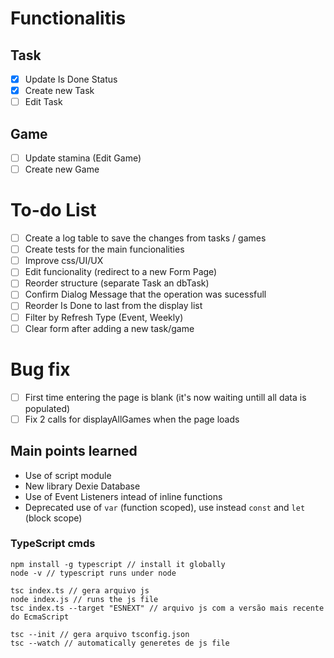 
# Functionalitis
## Task
- [X] Update Is Done Status
- [X] Create new Task
- [ ] Edit Task

## Game
- [ ] Update stamina (Edit Game)
- [ ] Create new Game

# To-do List
- [ ] Create a log table to save the changes from tasks / games
- [ ] Create tests for the main funcionalities
- [ ] Improve css/UI/UX
- [ ] Edit funcionality (redirect to a new Form Page)
- [ ] Reorder structure (separate Task an dbTask)
- [ ] Confirm Dialog Message that the operation was sucessfull
- [ ] Reorder Is Done to last from the display list
- [ ] Filter by Refresh Type (Event, Weekly)
- [ ] Clear form after adding a new task/game

# Bug fix
- [ ] First time entering the page is blank (it's now waiting untill all data is populated)
- [ ] Fix 2 calls for displayAllGames when the page loads

## Main points learned
- Use of script module
- New library Dexie Database
- Use of Event Listeners intead of inline functions
- Deprecated use of `var` (function scoped), use instead `const` and `let` (block scope)

### TypeScript cmds
```
npm install -g typescript // install it globally
node -v // typescript runs under node

tsc index.ts // gera arquivo js
node index.js // runs the js file
tsc index.ts --target "ESNEXT" // arquivo js com a versão mais recente do EcmaScript

tsc --init // gera arquivo tsconfig.json
tsc --watch // automatically generetes de js file
```
